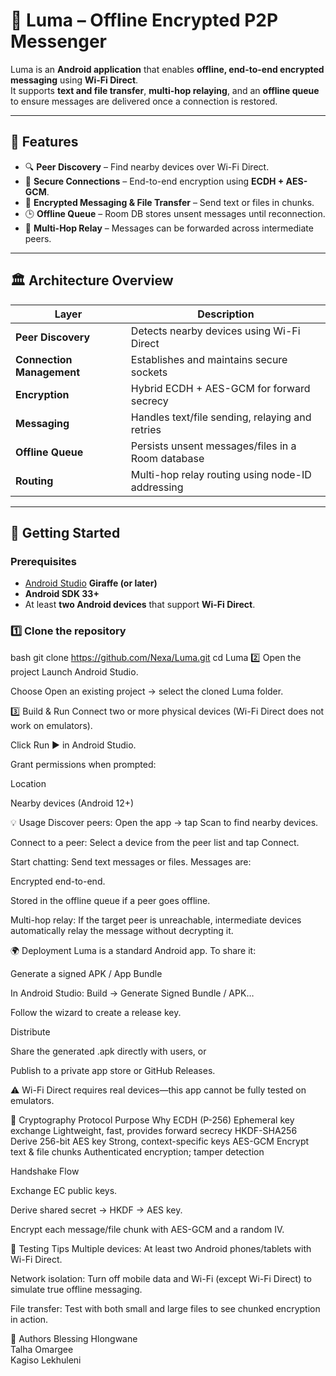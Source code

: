 # 📡 Luma – Offline Encrypted P2P Messenger

Luma is an **Android application** that enables **offline, end-to-end encrypted messaging** using **Wi-Fi Direct**.  
It supports **text and file transfer**, **multi-hop relaying**, and an **offline queue** to ensure messages are delivered once a connection is restored.

---

## 🌟 Features

- 🔍 **Peer Discovery** – Find nearby devices over Wi-Fi Direct.
- 🔐 **Secure Connections** – End-to-end encryption using **ECDH + AES-GCM**.
- 💬 **Encrypted Messaging & File Transfer** – Send text or files in chunks.
- 🕒 **Offline Queue** – Room DB stores unsent messages until reconnection.
- 🔁 **Multi-Hop Relay** – Messages can be forwarded across intermediate peers.

---

## 🏛️ Architecture Overview

| Layer | Description |
|------|------------|
| **Peer Discovery** | Detects nearby devices using Wi-Fi Direct |
| **Connection Management** | Establishes and maintains secure sockets |
| **Encryption** | Hybrid ECDH + AES-GCM for forward secrecy |
| **Messaging** | Handles text/file sending, relaying and retries |
| **Offline Queue** | Persists unsent messages/files in a Room database |
| **Routing** | Multi-hop relay routing using node-ID addressing |


---

## 🚀 Getting Started

### Prerequisites
- [Android Studio](https://developer.android.com/studio) **Giraffe (or later)**
- **Android SDK 33+**
- At least **two Android devices** that support **Wi-Fi Direct**.

### 1️⃣ Clone the repository
bash
git clone https://github.com/Nexa/Luma.git
cd Luma
2️⃣ Open the project
Launch Android Studio.

Choose Open an existing project → select the cloned Luma folder.

3️⃣ Build & Run
Connect two or more physical devices (Wi-Fi Direct does not work on emulators).

Click Run ▶ in Android Studio.

Grant permissions when prompted:

Location

Nearby devices (Android 12+)

💡 Usage
Discover peers:
Open the app → tap Scan to find nearby devices.

Connect to a peer:
Select a device from the peer list and tap Connect.

Start chatting:
Send text messages or files. Messages are:

Encrypted end-to-end.

Stored in the offline queue if a peer goes offline.

Multi-hop relay:
If the target peer is unreachable, intermediate devices automatically relay the message without decrypting it.

🌍 Deployment
Luma is a standard Android app. To share it:

Generate a signed APK / App Bundle

In Android Studio: Build → Generate Signed Bundle / APK…

Follow the wizard to create a release key.

Distribute

Share the generated .apk directly with users, or

Publish to a private app store or GitHub Releases.

⚠️ Wi-Fi Direct requires real devices—this app cannot be fully tested on emulators.

🔐 Cryptography
Protocol	Purpose	Why
ECDH (P-256)	Ephemeral key exchange	Lightweight, fast, provides forward secrecy
HKDF-SHA256	Derive 256-bit AES key	Strong, context-specific keys
AES-GCM	Encrypt text & file chunks	Authenticated encryption; tamper detection

Handshake Flow

Exchange EC public keys.

Derive shared secret → HKDF → AES key.

Encrypt each message/file chunk with AES-GCM and a random IV.

🧪 Testing Tips
Multiple devices: At least two Android phones/tablets with Wi-Fi Direct.

Network isolation: Turn off mobile data and Wi-Fi (except Wi-Fi Direct) to simulate true offline messaging.

File transfer: Test with both small and large files to see chunked encryption in action.

👥 Authors
Blessing Hlongwane <br>
Talha Omargee<br>
Kagiso Lekhuleni <br>
